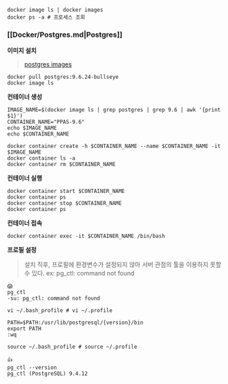 ```console
docker image ls | docker images
docker ps -a # 프로세스 조회
```

### [[Docker/Postgres.md|Postgres]] 

**이미지 설치**
> [postgres images](https://hub.docker.com/r/library/postgres)
```console
docker pull postgres:9.6.24-bullseye
docker image ls
```
**컨테이너 생성**
```console
IMAGE_NAME=$(docker image ls | grep postgres | grep 9.6 | awk '{print $1}')
CONTAINER_NAME="PPAS-9.6"
echo $IMAGE_NAME
echo $CONTAINER_NAME

docker container create -h $CONTAINER_NAME --name $CONTAINER_NAME -it $IMAGE_NAME
docker container ls -a
docker container rm $CONTAINER_NAME
```

**컨테이너 실행**
```console
docker container start $CONTAINER_NAME
docker container ps
docker container stop $CONTAINER_NAME
docker container ps
```

**컨테이너 접속**
```console
docker container exec -it $CONTAINER_NAME /bin/bash
```

**프로필 설정**
> 설치 직후, 프로필에 환경변수가 설정되지 않아 서버 관점의 툴을 이용하지 못할 수 있다.
> ex: pg_ctl: command not found

```shell
😱
pg_ctl
-su: pg_ctl: command not found 

vi ~/.bash_profile # vi ~/.profile

PATH=$PATH:/usr/lib/postgresql/{version}/bin
export PATH
:wq

source ~/.bash_profile # source ~/.profile

👍
pg_ctl --version
pg_ctl (PostgreSQL) 9.4.12
```

